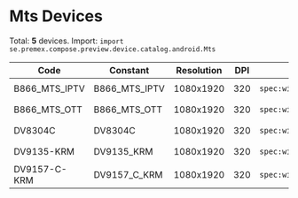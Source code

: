 # Mts Devices

Total: **5** devices. Import: `import se.premex.compose.preview.device.catalog.android.Mts`

| Code | Constant | Resolution | DPI | Compose Spec | Preview Usage |
|------|----------|------------|-----|-------------|---------------|
| B866_MTS_IPTV | B866_MTS_IPTV | 1080x1920 | 320 | `spec:width=1080px,height=1920px,dpi=320` | `@Preview(device = Mts.B866_MTS_IPTV)` |
| B866_MTS_OTT | B866_MTS_OTT | 1080x1920 | 320 | `spec:width=1080px,height=1920px,dpi=320` | `@Preview(device = Mts.B866_MTS_OTT)` |
| DV8304C | DV8304C | 1080x1920 | 320 | `spec:width=1080px,height=1920px,dpi=320` | `@Preview(device = Mts.DV8304C)` |
| DV9135-KRM | DV9135_KRM | 1080x1920 | 320 | `spec:width=1080px,height=1920px,dpi=320` | `@Preview(device = Mts.DV9135_KRM)` |
| DV9157-C-KRM | DV9157_C_KRM | 1080x1920 | 320 | `spec:width=1080px,height=1920px,dpi=320` | `@Preview(device = Mts.DV9157_C_KRM)` |

<!-- Generated automatically. Do not edit manually. -->
